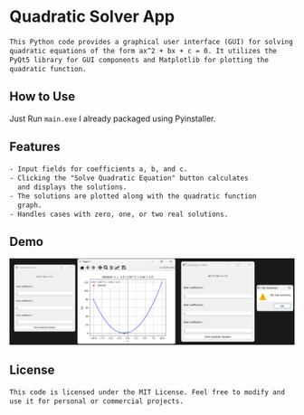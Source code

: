 # Quadratic Solver App
    This Python code provides a graphical user interface (GUI) for solving quadratic equations of the form ax^2 + bx + c = 0. It utilizes the PyQt5 library for GUI components and Matplotlib for plotting the quadratic function.

## How to Use

Just Run `main.exe` I already packaged using Pyinstaller.

## Features

    - Input fields for coefficients a, b, and c.
    - Clicking the "Solve Quadratic Equation" button calculates 
      and displays the solutions.
    - The solutions are plotted along with the quadratic function 
      graph.
    - Handles cases with zero, one, or two real solutions.

## Demo

![Local Image](img/img.jpg)

## License

    This code is licensed under the MIT License. Feel free to modify and use it for personal or commercial projects.
